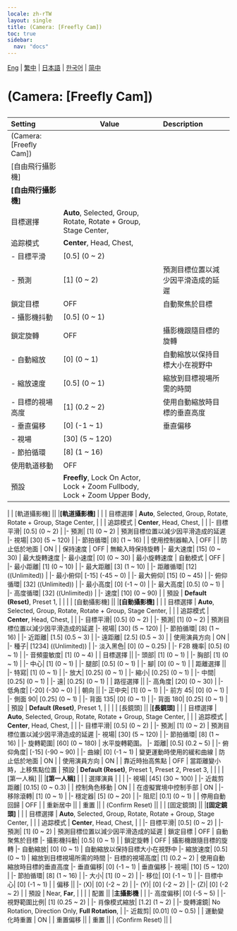 ```yaml
---
locale: zh-rTW
layout: single
title: (Camera: [Freefly Cam])
toc: true
sidebar:
  nav: "docs"
---
```

[Eng](/dancexr/menu/2025.4/scene/motion_select.md) | [繁中](/tw/dancexr/menu/2025.4/scene/motion_select.md) | [日本語](/jp/dancexr/menu/2025.4/scene/motion_select.md) | [한국어](/kr/dancexr/menu/2025.4/scene/motion_select.md) | [简中](/zh/dancexr/menu/2025.4/scene/motion_select.md)
# (Camera: [Freefly Cam])
## 
| Setting | Value | Description |
| :--- | --- | :--- |
| (Camera: [Freefly Cam]) || 
| [自由飛行攝影機] || 
|**[自由飛行攝影機]** | | 
| 目標選擇 |  **Auto**,  Selected,  Group,  Rotate,  Rotate + Group,  Stage Center,  |  |
| 追踪模式 |  **Center**,  Head,  Chest,  |  |
|- 目標平滑| [0.5] (0 ~ 2) | 
|- 預測| [1] (0 ~ 2) | 預測目標位置以減少因平滑造成的延遲
| 鎖定目標 | OFF | 自動聚焦於目標
|- 攝影機抖動| [0.5] (0 ~ 1) | 
| 鎖定旋轉 | OFF | 攝影機跟隨目標的旋轉
|- 自動縮放| [0] (0 ~ 1) | 自動縮放以保持目標大小在視野中
|- 縮放速度| [0.5] (0 ~ 1) | 縮放到目標視場所需的時間
|- 目標的視場高度| [1] (0.2 ~ 2) | 使用自動縮放時目標的垂直高度
|- 垂直偏移| [0] (-1 ~ 1) | 垂直偏移
|- 視場| [30] (5 ~ 120) | 
|- 節拍循環| [8] (1 ~ 16) | 
| 使用軌道移動 | OFF | 
| 預設 |  **Freefly**,  Lock On Actor,  Lock + Zoom Fullbody,  Lock + Zoom Upper Body,  |  |
|
| [軌道攝影機] || 
|**[軌道攝影機]** | | 
| 目標選擇 |  **Auto**,  Selected,  Group,  Rotate,  Rotate + Group,  Stage Center,  |  |
| 追踪模式 |  **Center**,  Head,  Chest,  |  |
|- 目標平滑| [0.5] (0 ~ 2) | 
|- 預測| [1] (0 ~ 2) | 預測目標位置以減少因平滑造成的延遲
|- 視場| [30] (5 ~ 120) | 
|- 節拍循環| [8] (1 ~ 16) | 
| 使用控制器輸入 | OFF | 
| 防止低於地面 | ON | 
| 保持速度 | OFF | 無輸入時保持旋轉
|- 最大速度| [15] (0 ~ 30) | 最大旋轉速度
|- 最小速度| [0] (0 ~ 30) | 最小旋轉速度
| 自動模式 | OFF | 
|- 最小距離| [1] (0 ~ 10) | 
|- 最大距離| [3] (1 ~ 10) | 
|- 距離循環| [12] ((Unlimited)) | 
|- 最小俯仰| [-15] (-45 ~ 0) | 
|- 最大俯仰| [15] (0 ~ 45) | 
|- 俯仰循環| [32] ((Unlimited)) | 
|- 最小高度| [0] (-1 ~ 0) | 
|- 最大高度| [0.5] (0 ~ 1) | 
|- 高度循環| [32] ((Unlimited)) | 
|- 速度| [10] (0 ~ 90) | 
| 預設 |  **Default (Reset)**,  Preset 1,  |  |
|
| [自動攝影機] || 
|**[自動攝影機]** | | 
| 目標選擇 |  **Auto**,  Selected,  Group,  Rotate,  Rotate + Group,  Stage Center,  |  |
| 追踪模式 |  **Center**,  Head,  Chest,  |  |
|- 目標平滑| [0.5] (0 ~ 2) | 
|- 預測| [1] (0 ~ 2) | 預測目標位置以減少因平滑造成的延遲
|- 視場| [30] (5 ~ 120) | 
|- 節拍循環| [8] (1 ~ 16) | 
|- 近距離| [1.5] (0.5 ~ 3) | 
|- 遠距離| [2.5] (0.5 ~ 3) | 
| 使用演員方向 | ON | 
|- 種子| [1234] ((Unlimited)) | 
|- 淡入黑色| [0] (0 ~ 0.25) | 
|- F2B 機率| [0.5] (0 ~ 1) | 
|- 音頻靈敏度| [1] (0 ~ 4) | 
| 目標選擇 || 
|- 頭部| [1] (0 ~ 1) | 
|- 胸部| [1] (0 ~ 1) | 
|- 中心| [1] (0 ~ 1) | 
|- 腿部| [0.5] (0 ~ 1) | 
|- 腳| [0] (0 ~ 1) | 
| 距離選擇 || 
|- 特寫| [1] (0 ~ 1) | 
|- 放大| [0.25] (0 ~ 1) | 
|- 縮小| [0.25] (0 ~ 1) | 
|- 中間| [0.25] (0 ~ 1) | 
|- 遠| [0.25] (0 ~ 1) | 
| 路徑選擇 || 
|- 高角度| [20] (0 ~ 30) | 
|- 低角度| [-20] (-30 ~ 0) | 
| 朝向 || 
|- 正中央| [1] (0 ~ 1) | 
|- 前方 45| [0] (0 ~ 1) | 
|- 側面 90| [0.25] (0 ~ 1) | 
|- 背面 135| [0] (0 ~ 1) | 
|- 背面 180| [0.25] (0 ~ 1) | 
| 預設 |  **Default (Reset)**,  Preset 1,  |  |
|
| [長鏡頭] || 
|**[長鏡頭]** | | 
| 目標選擇 |  **Auto**,  Selected,  Group,  Rotate,  Rotate + Group,  Stage Center,  |  |
| 追踪模式 |  **Center**,  Head,  Chest,  |  |
|- 目標平滑| [0.5] (0 ~ 2) | 
|- 預測| [1] (0 ~ 2) | 預測目標位置以減少因平滑造成的延遲
|- 視場| [30] (5 ~ 120) | 
|- 節拍循環| [8] (1 ~ 16) | 
|- 旋轉範圍| [60] (0 ~ 180) | 水平旋轉範圍。
|- 距離| [0.5] (0.2 ~ 5) | 
|- 俯仰角度| [-15] (-90 ~ 90) | 
|- 曲線| [0] (-1 ~ 1) | 變更運動時使用的緩和曲線
| 防止低於地面 | ON | 
| 使用演員方向 | ON | 
| 靠近時抬高焦點 | OFF | 當距離變小時，上移焦點位置
| 預設 |  **Default (Reset)**,  Preset 1,  Preset 2,  Preset 3,  |  |
|
| [第一人稱] || 
|**[第一人稱]** | | 
| 選擇演員 |  |  |
|- 視場| [45] (30 ~ 100) | 
|- 近裁剪距離| [0.15] (0 ~ 0.3) | 
| 控制角色移動 | ON | 
| 在虛擬實境中控制手部 | ON | 
|- 移除滾轉| [1] (0 ~ 1) | 
|- 穩定器| [5] (0 ~ 20) | 
|- 阻尼| [0.1] (0 ~ 1) | 
| 停用自動回歸 | OFF | 
| 重新居中 || 
| 重置 || 
| (Confirm Reset) || 
|
| [固定鏡頭] || 
|**[固定鏡頭]** | | 
| 目標選擇 |  **Auto**,  Selected,  Group,  Rotate,  Rotate + Group,  Stage Center,  |  |
| 追踪模式 |  **Center**,  Head,  Chest,  |  |
|- 目標平滑| [0.5] (0 ~ 2) | 
|- 預測| [1] (0 ~ 2) | 預測目標位置以減少因平滑造成的延遲
| 鎖定目標 | OFF | 自動聚焦於目標
|- 攝影機抖動| [0.5] (0 ~ 1) | 
| 鎖定旋轉 | OFF | 攝影機跟隨目標的旋轉
|- 自動縮放| [0] (0 ~ 1) | 自動縮放以保持目標大小在視野中
|- 縮放速度| [0.5] (0 ~ 1) | 縮放到目標視場所需的時間
|- 目標的視場高度| [1] (0.2 ~ 2) | 使用自動縮放時目標的垂直高度
|- 垂直偏移| [0] (-1 ~ 1) | 垂直偏移
|- 視場| [10] (5 ~ 120) | 
|- 節拍循環| [8] (1 ~ 16) | 
|- 大小| [1] (0 ~ 2) | 
|- 移位| [0] (-1 ~ 1) | 
|- 目標中心| [0] (-1 ~ 1) | 
| 偏移 || 
|- (X)| [0] (-2 ~ 2) | 
|- (Y)| [0] (-2 ~ 2) | 
|- (Z)| [0] (-2 ~ 2) | 
| 預設 |  Near,  **Far**,  |  |
|
| 配置 || 
|**主攝影機** | | 
|- 高度偏移| [0] (-5 ~ 5) | 
|- 視野範圍比例| [1] (0.25 ~ 2) | 
|- 肖像模式縮放| [1.2] (1 ~ 2) | 
|- 旋轉濾鏡|  No Rotation,  Direction Only,  **Full Rotation**,  | 
|- 近裁剪| [0.01] (0 ~ 0.5) | 
| 運動變化時重置 | ON | 
| 重置偏移 || 
| 重置 || 
| (Confirm Reset) || 
|
